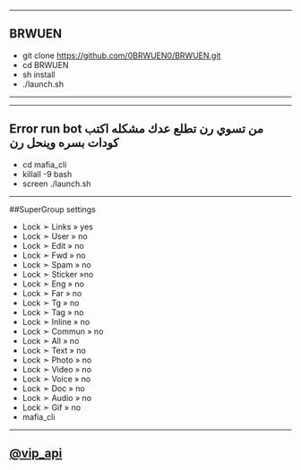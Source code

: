 --------------------------------------
## BRWUEN

- git clone https://github.com/0BRWUEN0/BRWUEN.git
- cd BRWUEN
- sh install
- ./launch.sh
---------------------------------------
---------------------------------------
## Error run bot من تسوي رن تطلع عدك مشكله اكتب كودات بسره وينحل رن
- cd mafia_cli
- killall -9 bash
- screen ./launch.sh
---------------------------------------

##SuperGroup settings

- Lock ➣ Links » yes
- Lock ➣ User » no
- Lock ➣ Edit » no
- Lock ➣ Fwd » no
- Lock ➣ Spam » no
- Lock ➣ Sticker »no
- Lock ➣ Eng » no
- Lock ➣ Far » no
- Lock ➣ Tg » no
- Lock ➣ Tag » no
- Lock ➣ Inline » no
- Lock ➣ Commun » no
- Lock ➣ All » no
- Lock ➣ Text » no
- Lock ➣ Photo » no
- Lock ➣ Video » no
- Lock ➣ Voice » no
- Lock ➣ Doc » no
- Lock ➣ Audio » no
- Lock ➣ Gif » no
- mafia_cli

--------------------------------------

## [@vip_api](https://telegram.me/vip_api)
